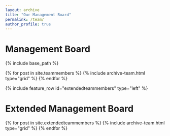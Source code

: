 ```yaml
---
layout: archive
title: "Our Management Board"
permalink: /team/
author_profile: true
---
```

# Management Board 





{% include base_path %}

<div class="grid__wrapper grid__partners">
  {% for post in site.teammembers %}
    {% include archive-team.html type="grid" %}
  {% endfor %}
</div>

{% include feature_row id="extendedteammembers" type="left" %}

# Extended Management Board

<div class="grid__wrapper grid__partners">
  {% for post in site.extendedteammembers %}
    {% include archive-team.html type="grid" %}
  {% endfor %}
</div>
